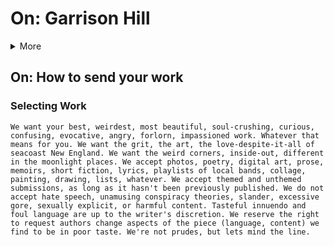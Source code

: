 # On: Garrison Hill
<details> 
<summary>More</summary>
<br>Main
<br>Why?
<br>How?
<br>Latest?
<br>Archives? </details>  

## On: How to send your work
  ### Selecting Work
  
    We want your best, weirdest, most beautiful, soul-crushing, curious, confusing, evocative, angry, forlorn, impassioned work. Whatever that means for you. We want the grit, the art, the love-despite-it-all of seacoast New England. We want the weird corners, inside-out, different in the moonlight places. We accept photos, poetry, digital art, prose, memoirs, short fiction, lyrics, playlists of local bands, collage, painting, drawing, lists, whatever. We accept themed and unthemed submissions, as long as it hasn't been previously published. We do not accept hate speech, unamusing conspiracy theories, slander, excessive gore, sexually explicit, or harmful content. Tasteful innuendo and foul language are up to the writer's discretion. We reserve the right to request authors change aspects of the piece (language, content) we find to be in poor taste. We're not prudes, but lets mind the line. 

